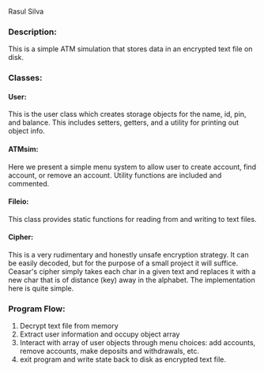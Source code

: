 Rasul Silva

### Description: 
This is a simple ATM simulation that stores data in an encrypted text file on disk.

### Classes:
#### User:
This is the user class which creates storage objects for the name, id, pin, and balance.
This includes setters, getters, and a utility for printing out object info.
#### ATMsim:
Here we present a simple menu system to allow user to create account,
find account, or remove an account. Utility functions are included and
commented. 
#### Fileio:
This class provides static functions for reading from and writing to text files.
#### Cipher:
This is a very rudimentary and honestly unsafe encryption strategy. It can be
easily decoded, but for the purpose of a small project it will suffice. Ceasar's
cipher simply takes each char in a given text and replaces it with a new char 
that is of distance (key) away in the alphabet. The implementation here is quite
simple.


### Program Flow:
1. Decrypt text file from memory
2. Extract user information and occupy object array
3. Interact with array of user objects through menu choices: add accounts, remove accounts, make deposits and withdrawals, etc.
4. exit program and write state back to disk as encrypted text file.


